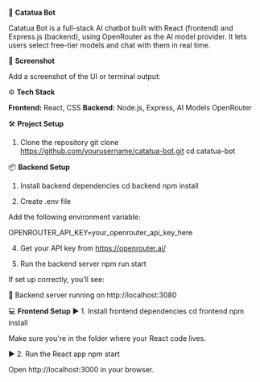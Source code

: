 🦜 **Catatua Bot**

Catatua Bot is a full-stack AI chatbot built with React (frontend) and Express.js (backend), using OpenRouter as the AI model provider. It lets users select free-tier models and chat with them in real time.

📸 **Screenshot**

Add a screenshot of the UI or terminal output:

⚙️ **Tech Stack**

**Frontend:** React, CSS
**Backend:** Node.js, Express, AI Models OpenRouter

🛠️ **Project Setup**

1. Clone the repository
   git clone https://github.com/yourusername/catatua-bot.git
   cd catatua-bot

📦 **Backend Setup**

1. Install backend dependencies
   cd backend
   npm install

2. Create .env file

Add the following environment variable:

OPENROUTER_API_KEY=your_openrouter_api_key_here

4. Get your API key from https://openrouter.ai/

5. Run the backend server
   npm run start

If set up correctly, you’ll see:

🚀 Backend server running on http://localhost:3080



💻 **Frontend Setup**
▶️ 1. Install frontend dependencies
cd frontend
npm install

Make sure you're in the folder where your React code lives.

▶️ 2. Run the React app
npm start

Open http://localhost:3000
in your browser.

